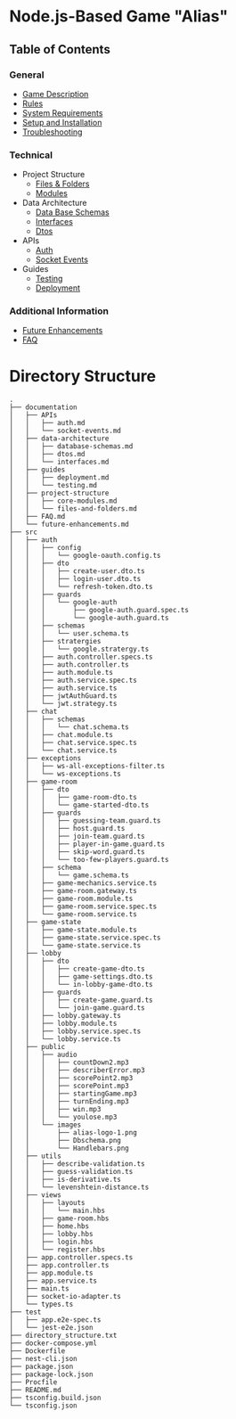 # Node.js-Based Game "Alias"

## Table of Contents

### General

- [Game Description](../../README.md#game-description)
- [Rules](../../README.md#rules)
- [System Requirements](../../README.md#system-requirements)
- [Setup and Installation](../../README.md#system-requirements#setup-and-installation)
- [Troubleshooting](../../README.md#system-requirements#troubleshooting)

### Technical

- Project Structure
    - [Files & Folders](#directory-structure)
    - [Modules](./core-modules.md#core-modules)
- Data Architecture
    - [Data Base Schemas](../data-architecture/database-schemas.md#structure)
    - [Interfaces](../data-architecture/interfaces.md#game-interfaces-documentation)
    - [Dtos](../data-architecture/dtos.md#dtos)
- APIs
    - [Auth](../APIs/auth.md#authentication)
    - [Socket Events](../APIs/socket-events.md#socket-events-documentation)
- Guides
    - [Testing](../guides/testing.md#running-tests-in-nestjs-with-jest)
    - [Deployment](../guides/deployment.md#deploying-a-nestjs-application-to-heroku)

### Additional Information

- [Future Enhancements](../future-enhancements.md#future-enhancements)
- [FAQ](../FAQ.md#faq)


# Directory Structure

```
.
├── documentation
│   ├── APIs
│   │   ├── auth.md
│   │   └── socket-events.md
│   ├── data-architecture
│   │   ├── database-schemas.md
│   │   ├── dtos.md
│   │   └── interfaces.md
│   ├── guides
│   │   ├── deployment.md
│   │   └── testing.md
│   ├── project-structure
│   │   ├── core-modules.md
│   │   └── files-and-folders.md
│   ├── FAQ.md
│   └── future-enhancements.md
├── src
│   ├── auth
│   │   ├── config
│   │   │   └── google-oauth.config.ts
│   │   ├── dto
│   │   │   ├── create-user.dto.ts
│   │   │   ├── login-user.dto.ts
│   │   │   └── refresh-token.dto.ts
│   │   ├── guards
│   │   │   └── google-auth
│   │   │       ├── google-auth.guard.spec.ts
│   │   │       └── google-auth.guard.ts
│   │   ├── schemas
│   │   │   └── user.schema.ts
│   │   ├── stratergies
│   │   │   └── google.stratergy.ts
│   │   ├── auth.controller.specs.ts
│   │   ├── auth.controller.ts
│   │   ├── auth.module.ts
│   │   ├── auth.service.spec.ts
│   │   ├── auth.service.ts
│   │   ├── jwtAuthGuard.ts
│   │   └── jwt.strategy.ts
│   ├── chat
│   │   ├── schemas
│   │   │   └── chat.schema.ts
│   │   ├── chat.module.ts
│   │   ├── chat.service.spec.ts
│   │   └── chat.service.ts
│   ├── exceptions
│   │   ├── ws-all-exceptions-filter.ts
│   │   └── ws-exceptions.ts
│   ├── game-room
│   │   ├── dto
│   │   │   ├── game-room-dto.ts
│   │   │   └── game-started-dto.ts
│   │   ├── guards
│   │   │   ├── guessing-team.guard.ts
│   │   │   ├── host.guard.ts
│   │   │   ├── join-team.guard.ts
│   │   │   ├── player-in-game.guard.ts
│   │   │   ├── skip-word.guard.ts
│   │   │   └── too-few-players.guard.ts
│   │   ├── schema
│   │   │   └── game.schema.ts
│   │   ├── game-mechanics.service.ts
│   │   ├── game-room.gateway.ts
│   │   ├── game-room.module.ts
│   │   ├── game-room.service.spec.ts
│   │   └── game-room.service.ts
│   ├── game-state
│   │   ├── game-state.module.ts
│   │   ├── game-state.service.spec.ts
│   │   └── game-state.service.ts
│   ├── lobby
│   │   ├── dto
│   │   │   ├── create-game-dto.ts
│   │   │   ├── game-settings.dto.ts
│   │   │   └── in-lobby-game-dto.ts
│   │   ├── guards
│   │   │   ├── create-game.guard.ts
│   │   │   └── join-game.guard.ts
│   │   ├── lobby.gateway.ts
│   │   ├── lobby.module.ts
│   │   ├── lobby.service.spec.ts
│   │   └── lobby.service.ts
│   ├── public
│   │   ├── audio
│   │   │   ├── countDown2.mp3
│   │   │   ├── describerError.mp3
│   │   │   ├── scorePoint2.mp3
│   │   │   ├── scorePoint.mp3
│   │   │   ├── startingGame.mp3
│   │   │   ├── turnEnding.mp3
│   │   │   ├── win.mp3
│   │   │   └── youlose.mp3
│   │   └── images
│   │       ├── alias-logo-1.png
│   │       ├── Dbschema.png
│   │       └── Handlebars.png
│   ├── utils
│   │   ├── describe-validation.ts
│   │   ├── guess-validation.ts
│   │   ├── is-derivative.ts
│   │   └── levenshtein-distance.ts
│   ├── views
│   │   ├── layouts
│   │   │   └── main.hbs
│   │   ├── game-room.hbs
│   │   ├── home.hbs
│   │   ├── lobby.hbs
│   │   ├── login.hbs
│   │   └── register.hbs
│   ├── app.controller.specs.ts
│   ├── app.controller.ts
│   ├── app.module.ts
│   ├── app.service.ts
│   ├── main.ts
│   ├── socket-io-adapter.ts
│   └── types.ts
├── test
│   ├── app.e2e-spec.ts
│   └── jest-e2e.json
├── directory_structure.txt
├── docker-compose.yml
├── Dockerfile
├── nest-cli.json
├── package.json
├── package-lock.json
├── Procfile
├── README.md
├── tsconfig.build.json
└── tsconfig.json
```